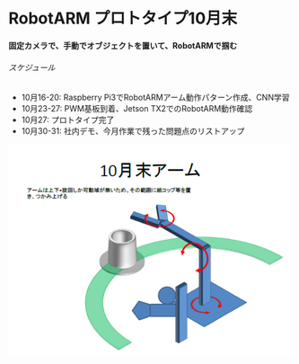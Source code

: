 # RobotARM プロトタイプ10月末

#### 固定カメラで、手動でオブジェクトを置いて、RobotARMで掴む
###### スケジュール
 * 10月16-20: Raspberry Pi3でRobotARMアーム動作パターン作成、CNN学習
 * 10月23-27: PWM基板到着、Jetson TX2でのRobotARM動作確認
 * 10月27: プロトタイプ完了
 * 10月30-31: 社内デモ、今月作業で残った問題点のリストアップ



![](./2017IRE10-arm.png)